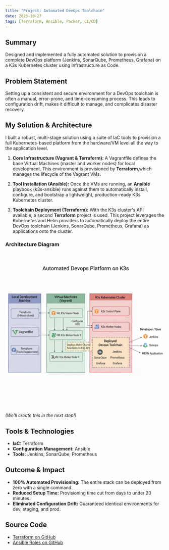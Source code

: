 ```yaml
---
title: "Project: Automated DevOps Toolchain"
date: 2023-10-27
tags: [Terraform, Ansible, Packer, CI/CD]
---
```


## Summary
Designed and implemented a fully automated solution to provision a complete DevOps platform (Jenkins, SonarQube, Prometheus, Grafana) on a K3s Kubernetes cluster using Infrastructure as Code.

## Problem Statement
Setting up a consistent and secure environment for a DevOps toolchain is often a manual, error-prone, and time-consuming process. This leads to configuration drift, makes it difficult to manage, and complicates disaster recovery.

## My Solution & Architecture
I built a robust, multi-stage solution using a suite of IaC tools to provision a full Kubernetes-based platform from the hardware/VM level all the way to the application level.

1.  **Core Infrastructure (Vagrant & Terraform):** A Vagrantfile defines the base Virtual Machines (master and worker nodes) for local development. This environment is provisioned by **Terraform**,which manages the lifecycle of the Vagrant VMs.
2.  **Tool Installation (Ansible):** Once the VMs are running, an **Ansible** playbook (k3s-ansible) runs against them to automatically install, configure, and bootstrap a lightweight, production-ready K3s Kubernetes cluster.

3.  **Toolchain Deployment (Terraform):** With the K3s cluster's API available, a second **Terraform** project is used. This project leverages the Kubernetes and Helm providers to automatically deploy the entire DevOps toolchain (Jenkins, SonarQube, Prometheus, Grafana) as applications onto the cluster.

### Architecture Diagram
![Toolchain Architecture](/assets/images/image.jpg)
*(We'll create this in the next step!)*

## Tools & Technologies
*   **IaC:** Terraform
*   **Configuration Management:** Ansible
*   **Tools:** Jenkins, SonarQube, Prometheus

## Outcome & Impact
*   **100% Automated Provisioning:** The entire stack can be deployed from zero with a single command.
*   **Reduced Setup Time:** Provisioning time cut from days to under 20 minutes.
*   **Eliminated Configuration Drift:** Guaranteed identical environments for dev, staging, and prod.

## Source Code
*   [Terraform on GitHub](https://github.com/waruimoojin/terraform)
*   [Ansible Roles on GitHub](https://github.com/waruimoojin/k3s-ansible)

